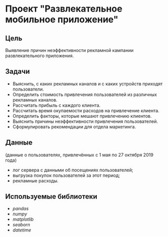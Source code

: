 # Проект "Развлекательное мобильное приложение"

## Цель
Выявление причин неэффективности рекламной кампании развлекательного приложения.

## Задачи
* Выяснить, с каких рекламных каналов и с каких устройств приходят пользователи.
* Определить стоимость привлечения пользователей из различных рекламных каналов.
* Рассчитать прибыль с каждого клиента.
* Рассчитать время окупаемости расходов на привлечение клиента.
* Определить факторы, которые мешают привлечению клиентов.
* Выяснить причины неэффективности привлечения пользователей.
* Сформулировать рекомендации для отдела маркетинга.

## Данные
(данные о пользователях, привлечённых с 1 мая по 27 октября 2019 года)

* лог сервера с данными об посещениях пользователей;
* выгрузка покупок пользователей за этот период;
* рекламные расходы.

## Используемые библиотеки
* *pandas*
* *numpy*
* *matplotlib*
* *seaborn*
* *datetime*